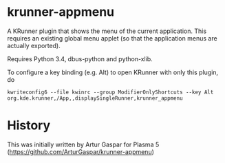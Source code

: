 # krunner-appmenu
A KRunner plugin that shows the menu of the current application.
This requires an existing global menu applet (so that the application menus are actually exported).

Requires Python 3.4, dbus-python and python-xlib.

To configure a key binding (e.g. Alt) to open KRunner with only this plugin, do

    kwriteconfig6 --file kwinrc --group ModifierOnlyShortcuts --key Alt org.kde.krunner,/App,,displaySingleRunner,krunner_appmenu

# History
This was initially written by Artur Gaspar for Plasma 5 (https://github.com/ArturGaspar/krunner-appmenu)
